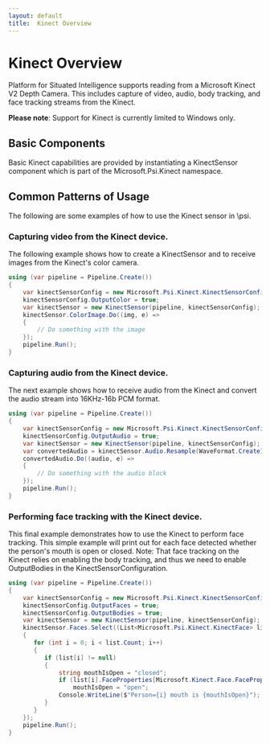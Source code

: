 ```yaml
---
layout: default
title:  Kinect Overview
---
```


# Kinect Overview

Platform for Situated Intelligence supports reading from a Microsoft Kinect V2 Depth Camera. This includes capture of video, audio, body tracking, and face tracking streams from the Kinect.

**Please note**: Support for Kinect is currently limited to Windows only.

## Basic Components

Basic Kinect capabilities are provided by instantiating a <see cref="Microsoft.Psi.Kinect.KinectSensor">KinectSensor</see> component which is part of the <see cref="Microsoft.Psi.Kinect">Microsoft.Psi.Kinect</see> namespace.

## Common Patterns of Usage

The following are some examples of how to use the Kinect sensor in \\psi.

### Capturing video from the Kinect device.

The following example shows how to create a <see cref="Microsoft.Psi.Kinect.KinectSensor">KinectSensor</see> and to receive images from the Kinect's color camera.

```csharp
using (var pipeline = Pipeline.Create())
{
    var kinectSensorConfig = new Microsoft.Psi.Kinect.KinectSensorConfiguration();
    kinectSensorConfig.OutputColor = true;
    var kinectSensor = new KinectSensor(pipeline, kinectSensorConfig);
    kinectSensor.ColorImage.Do((img, e) =>
    {
        // Do something with the image
    });
    pipeline.Run();
}
```

### Capturing audio from the Kinect device.

The next example shows how to receive audio from the Kinect and convert the audio stream into 16KHz-16b PCM format.

```csharp
using (var pipeline = Pipeline.Create())
{
    var kinectSensorConfig = new Microsoft.Psi.Kinect.KinectSensorConfiguration();
    kinectSensorConfig.OutputAudio = true;
    var kinectSensor = new KinectSensor(pipeline, kinectSensorConfig);
    var convertedAudio = kinectSensor.Audio.Resample(WaveFormat.Create16kHz1Channel16BitPcm());
    convertedAudio.Do((audio, e) =>
	{
        // Do something with the audio block
	});
    pipeline.Run();
}
```

### Performing face tracking with the Kinect device.

This final example demonstrates how to use the Kinect to perform face tracking. This simple example will print out for each face detected whether the person's mouth is open or closed. Note: That face tracking on the Kinect relies on enabling the body tracking, and thus we need to enable <see cref="Microsoft.Psi.Kinect.KinectSensorConfiguration.OutputBodies">OutputBodies</see> in the <see cref="Microsoft.Psi.Kinect.KinectSensorConfiguration">KinectSensorConfiguration</see>.

```csharp
using (var pipeline = Pipeline.Create())
{
    var kinectSensorConfig = new Microsoft.Psi.Kinect.KinectSensorConfiguration();
    kinectSensorConfig.OutputFaces = true;
    kinectSensorConfig.OutputBodies = true;
    var kinectSensor = new KinectSensor(pipeline, kinectSensorConfig);
    kinectSensor.Faces.Select((List<Microsoft.Psi.Kinect.KinectFace> list) => 
    {
       for (int i = 0; i < list.Count; i++)
       {
          if (list[i] != null)
          {
              string mouthIsOpen = "closed";
              if (list[i].FaceProperties[Microsoft.Kinect.Face.FaceProperty.MouthOpen] == Microsoft.Kinect.DetectionResult.Yes)
                  mouthIsOpen = "open";
              Console.WriteLine($"Person={i} mouth is {mouthIsOpen}");
          }
       }
    });
    pipeline.Run();
}
```

